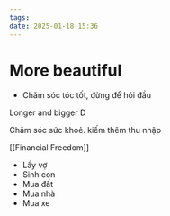 ```yaml
---
tags: 
date: 2025-01-18 15:36
---
```

# More beautiful

- Chăm sóc tóc tốt, đừng để hói đầu

Longer and bigger D

Chăm sóc sức khoẻ. kiếm thêm thu nhập

[[Financial Freedom]]

- Lấy vợ
- Sinh con
- Mua đất
- Mua nhà
- Mua xe